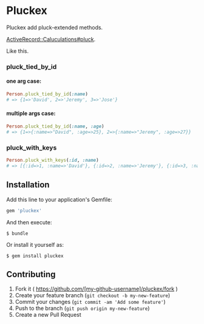 # Pluckex

Pluckex add pluck-extended methods.

[ActiveRecord::Caluculations#pluck](http://api.rubyonrails.org/classes/ActiveRecord/Calculations.html#method-i-pluck).

Like this.

### pluck_tied_by_id

#### one arg case:

```ruby
Person.pluck_tied_by_id(:name)
# => {1=>'David', 2=>'Jeremy', 3=>'Jose'}
```

#### multiple args case:

```ruby
Person.pluck_tied_by_id(:name, :age)
# => {1=>{:name=>"David", :age=>25}, 2=>{:name=>"Jeremy", :age=>27}}

```
### pluck_with_keys

```ruby
Person.pluck_with_keys(:id, :name)
# => [{:id=>1, :name=>'David'}, {:id=>2, :name=>'Jeremy'}, {:id=>3, :name=>'Jose'}]
```

## Installation

Add this line to your application's Gemfile:

```ruby
gem 'pluckex'
```

And then execute:

    $ bundle

Or install it yourself as:

    $ gem install pluckex

## Contributing

1. Fork it ( https://github.com/[my-github-username]/pluckex/fork )
2. Create your feature branch (`git checkout -b my-new-feature`)
3. Commit your changes (`git commit -am 'Add some feature'`)
4. Push to the branch (`git push origin my-new-feature`)
5. Create a new Pull Request
